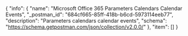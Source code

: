 {
  "info": {
    "name": "Microsoft Office 365 Parameters Calendars Calendar Events",
    "_postman_id": "684cf665-85ff-418b-b6cd-5973114eeb77",
    "description": "Parameters calendars calendar  events",
    "schema": "https://schema.getpostman.com/json/collection/v2.0.0/"
  },
  "item": []
}